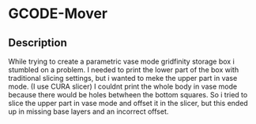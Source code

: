 # GCODE-Mover

## Description

While trying to create a parametric vase mode gridfinity storage box i stumbled on a problem.
I needed to print the lower part of the box with traditional slicing settings, but i wanted to meke the upper part in vase mode. (I use CURA slicer)
I couldnt print the whole body in vase mode because there would be holes betwheen the bottom squares. 
So i tried to slice the upper part in vase mode and offset it in the slicer, but this ended up in missing base layers and an incorrect offset.
